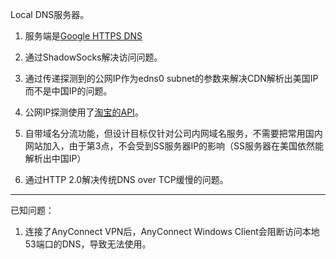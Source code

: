 Local DNS服务器。

1. 服务端是[Google HTTPS DNS](https://developers.google.com/speed/public-dns/docs/dns-over-https)

2. 通过ShadowSocks解决访问问题。

3. 通过传递探测到的公网IP作为edns0 subnet的参数来解决CDN解析出美国IP而不是中国IP的问题。

4. 公网IP探测使用了[淘宝的API](http://ip.taobao.com/instructions.php)。

5. 自带域名分流功能，但设计目标仅针对公司内网域名服务，不需要把常用国内网站加入，由于第3点，不会受到SS服务器IP的影响（SS服务器在美国依然能解析出中国IP）

6. 通过HTTP 2.0解决传统DNS over TCP缓慢的问题。

----

已知问题：

1. 连接了AnyConnect VPN后，AnyConnect Windows Client会阻断访问本地53端口的DNS，导致无法使用。